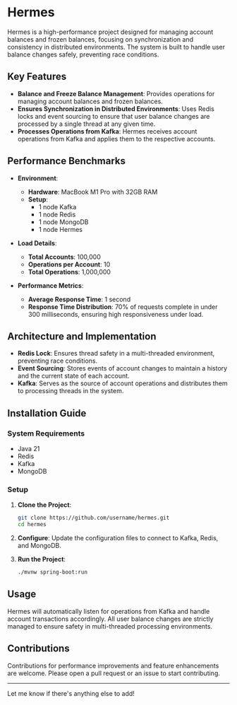 # Hermes

Hermes is a high-performance project designed for managing account balances and frozen balances, focusing on synchronization and consistency in distributed environments. The system is built to handle user balance changes safely, preventing race conditions.

## Key Features

- **Balance and Freeze Balance Management**: Provides operations for managing account balances and frozen balances.
- **Ensures Synchronization in Distributed Environments**: Uses Redis locks and event sourcing to ensure that user balance changes are processed by a single thread at any given time.
- **Processes Operations from Kafka**: Hermes receives account operations from Kafka and applies them to the respective accounts.

## Performance Benchmarks

- **Environment**:
   - **Hardware**: MacBook M1 Pro with 32GB RAM
   - **Setup**:
      - 1 node Kafka
      - 1 node Redis
      - 1 node MongoDB
      - 1 node Hermes

- **Load Details**:
   - **Total Accounts**: 100,000
   - **Operations per Account**: 10
   - **Total Operations**: 1,000,000

- **Performance Metrics**:
   - **Average Response Time**: 1 second
   - **Response Time Distribution**: 70% of requests complete in under 300 milliseconds, ensuring high responsiveness under load.

## Architecture and Implementation

- **Redis Lock**: Ensures thread safety in a multi-threaded environment, preventing race conditions.
- **Event Sourcing**: Stores events of account changes to maintain a history and the current state of each account.
- **Kafka**: Serves as the source of account operations and distributes them to processing threads in the system.

## Installation Guide

### System Requirements

- Java 21
- Redis
- Kafka
- MongoDB

### Setup

1. **Clone the Project**:
   ```bash
   git clone https://github.com/username/hermes.git
   cd hermes
   ```

2. **Configure**: Update the configuration files to connect to Kafka, Redis, and MongoDB.

3. **Run the Project**:
   ```bash
   ./mvnw spring-boot:run
   ```

## Usage

Hermes will automatically listen for operations from Kafka and handle account transactions accordingly. All user balance changes are strictly managed to ensure safety in multi-threaded processing environments.

## Contributions

Contributions for performance improvements and feature enhancements are welcome. Please open a pull request or an issue to start contributing.

---

Let me know if there's anything else to add!
